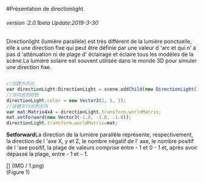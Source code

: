 #Présentation de directionlight

###### *version :2.0.1beta   Update:2019-3-30*

Directionlight (lumière parallèle) est très différent de la lumière ponctuelle, elle a une direction fixe qui peut être définie par une valeur d 'arc et qui n' a pas d 'atténuation ni de plage d' éclairage et éclaire tous les modèles de la scène.La lumière solaire est souvent utilisée dans le monde 3D pour simuler une direction fixe.


```typescript

//创建方向光
var directionLight:DirectionLight = scene.addChild(new DirectionLight()) as DirectionLight;
//方向光的颜色
directionLight.color = new Vector3(1, 1, 1);
//设置平行光的方向
var mat:Matrix4x4 = directionLight.transform.worldMatrix;
mat.setForward(new Vector3(-1.0, -1.0, -1.0));
directionLight.transform.worldMatrix=mat;
```


​**Setforward**La direction de la lumière parallèle représente, respectivement, la direction de l 'axe X, y et Z, le nombre négatif de l' axe, le nombre positif de l 'axe positif, la plage de valeurs comprise entre - 1 et 0 - 1 et, après avoir dépassé la plage, entre - 1 et - 1.

[] (IMG / 1.png) <br > (Figure 1)

